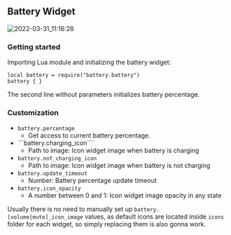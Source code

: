 ## Battery Widget

![2022-03-31_11:16:28](https://user-images.githubusercontent.com/72746829/161021856-44391c37-cb6f-4e73-9d7c-db4b3fd6aa22.png)

### Getting started

Importing Lua module and initializing the battery widget: 
```
local battery = require("battery.battery")
battery { }
```
The second line without parameters initializes battery percentage. 

### Customization
- ```battery.percentage``` 
     + Get access to current battery percentage.
- ```battery.charging_icon````
     + Path to image: Icon widget image when battery is charging
- ```battery.not_charging_icon```
     + Path to image: Icon widget image when battery is not charging
- ```battery.update_timeout```
     + Number: Battery percentage update timeout
- ```battery.icon_opacity```
     + A number between 0 and 1: Icon widget image opacity in any state

Usually there is no need to manually set up ```battery.[volume|mute]_icon_image``` values, 
as default icons are located inside ```icons``` folder for each widget, so simply replacing them is also gonna work. 
